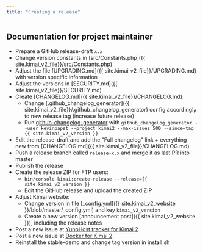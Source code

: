 ```yaml
---
title: "Creating a release"
---
```


## Documentation for project maintainer

- Prepare a GitHub release-draft `x.x`
- Change version constants in [src/Constants.php]({{ site.kimai_v2_file}}/src/Constants.php)
- Adjust the file [UPGRADING.md]({{ site.kimai_v2_file}}/UPGRADING.md) with version specific information
- Adjust the versions in [SECURITY.md]({{ site.kimai_v2_file}}/SECURITY.md)
- Create [CHANGELOG.md]({{ site.kimai_v2_file}}/CHANGELOG.md):
  - Change [.github_changelog_generator]({{ site.kimai_v2_file}}/.github_changelog_generator) config accordingly to new release tag (increase future release)
  - Run [github-changelog-generator](https://github.com/github-changelog-generator/github-changelog-generator) with `github_changelog_generator --user kevinpapst --project kimai2 --max-issues 500 --since-tag {{ site.kimai_v2_version }}`
- Edit the release-draft and add the "Full changelog" link + everything new from [CHANGELOG.md]({{ site.kimai_v2_file}}/CHANGELOG.md)
- Push a release branch called `release-x.x` and merge it as last PR into master
- Publish the release
- Create the release ZIP for FTP users: 
  - `bin/console kimai:create-release --release={{ site.kimai_v2_version }}`
  - Edit the GitHub release and upload the created ZIP
- Adjust Kimai website:
  - Change version in file [_config.yml]({{ site.kimai_v2_website }}/blob/master/_config.yml) and key `kimai_v2_version`  
  - Create a new version [announcement post]({{ site.kimai_v2_website }}), including the release notes
- Post a new issue at [YunoHost tracker for Kimai 2](https://github.com/YunoHost-Apps/kimai2_ynh)
- Post a new issue at [Docker for Kimai 2](https://github.com/tobybatch/kimai2)
- Reinstall the stable-demo and change tag version in install.sh
